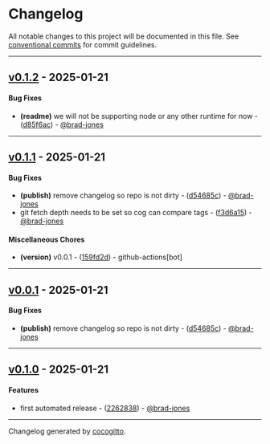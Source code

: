 # Changelog
All notable changes to this project will be documented in this file. See [conventional commits](https://www.conventionalcommits.org/) for commit guidelines.

- - -
## [v0.1.2](https://github.com/brad-jones/dk8slock/compare/d85f6ac2b248697d7a561ed6f389461c9938976e..v0.1.2) - 2025-01-21
#### Bug Fixes
- **(readme)** we will not be supporting node or any other runtime for now - ([d85f6ac](https://github.com/brad-jones/dk8slock/commit/d85f6ac2b248697d7a561ed6f389461c9938976e)) - [@brad-jones](https://github.com/brad-jones)

- - -

## [v0.1.1](https://github.com/brad-jones/dk8slock/compare/d54685c5b2a71782056a2719e89b64ca9b1c0745..v0.1.1) - 2025-01-21
#### Bug Fixes
- **(publish)** remove changelog so repo is not dirty - ([d54685c](https://github.com/brad-jones/dk8slock/commit/d54685c5b2a71782056a2719e89b64ca9b1c0745)) - [@brad-jones](https://github.com/brad-jones)
- git fetch depth needs to be set so cog can compare tags - ([f3d6a15](https://github.com/brad-jones/dk8slock/commit/f3d6a1532f1b8b05491ec28e1d8601d7dfa1b145)) - [@brad-jones](https://github.com/brad-jones)
#### Miscellaneous Chores
- **(version)** v0.0.1 - ([159fd2d](https://github.com/brad-jones/dk8slock/commit/159fd2d84b67ffd51e46c4ec6bbfd2a244a9cc0e)) - github-actions[bot]

- - -

## [v0.0.1](https://github.com/brad-jones/dk8slock/compare/d54685c5b2a71782056a2719e89b64ca9b1c0745..v0.0.1) - 2025-01-21
#### Bug Fixes
- **(publish)** remove changelog so repo is not dirty - ([d54685c](https://github.com/brad-jones/dk8slock/commit/d54685c5b2a71782056a2719e89b64ca9b1c0745)) - [@brad-jones](https://github.com/brad-jones)

- - -

## [v0.1.0](https://github.com/brad-jones/dk8slock/compare/2262838c2f5a437abba62e819a803181c2476e4e..v0.1.0) - 2025-01-21
#### Features
- first automated release - ([2262838](https://github.com/brad-jones/dk8slock/commit/2262838c2f5a437abba62e819a803181c2476e4e)) - [@brad-jones](https://github.com/brad-jones)

- - -

Changelog generated by [cocogitto](https://github.com/cocogitto/cocogitto).